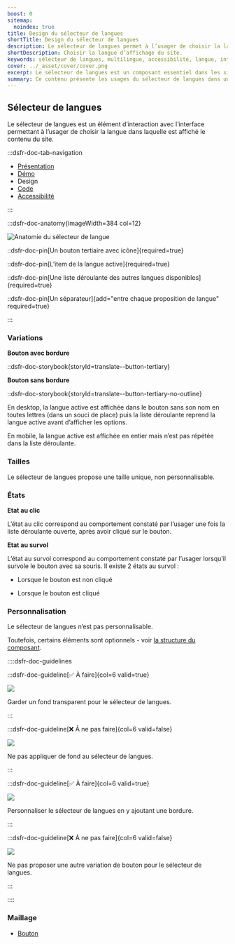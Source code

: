 ```yaml
---
boost: 0
sitemap:
  noindex: true
title: Design du sélecteur de langues
shortTitle: Design du sélecteur de langues
description: Le sélecteur de langues permet à l’usager de choisir la langue d’affichage du site dans un environnement multilingue.
shortDescription: Choisir la langue d’affichage du site.
keywords: sélecteur de langues, multilingue, accessibilité, langue, interface, UX, design system, en-tête, code ISO, traduction
cover: ../_asset/cover/cover.png
excerpt: Le sélecteur de langues est un composant essentiel dans les sites multilingues. Il permet à l’usager de basculer entre différentes langues tout en respectant les bonnes pratiques d’affichage et de positionnement.
summary: Ce contenu présente les usages du sélecteur de langues dans un site disponible en plusieurs langues. Il précise son positionnement recommandé dans l’interface, généralement dans l’en-tête en tant qu’accès rapide, ainsi que les règles éditoriales à respecter pour nommer les langues avec clarté. Il rappelle également les recommandations juridiques liées à l’affichage du français. Ce guide est destiné aux concepteurs de sites publics ou multilingues qui souhaitent garantir une navigation fluide, cohérente et conforme aux bonnes pratiques.
---
```


## Sélecteur de langues

Le sélecteur de langues est un élément d’interaction avec l’interface permettant à l’usager de choisir la langue dans laquelle est affiché le contenu du site.

:::dsfr-doc-tab-navigation

- [Présentation](../index.md)
- [Démo](../demo/index.md)
- Design
- [Code](../code/index.md)
- [Accessibilité](../accessibility/index.md)

:::

:::dsfr-doc-anatomy{imageWidth=384 col=12}

![Anatomie du sélecteur de langue](../_asset/anatomy/anatomy-1.png)

::dsfr-doc-pin[Un bouton tertiaire avec icône]{required=true}

::dsfr-doc-pin[L’item de la langue active]{required=true}

::dsfr-doc-pin[Une liste déroulante des autres langues disponibles]{required=true}

::dsfr-doc-pin[Un séparateur]{add="entre chaque proposition de langue" required=true}

:::

### Variations

**Bouton avec bordure**

::dsfr-doc-storybook{storyId=translate--button-tertiary}

**Bouton sans bordure**

::dsfr-doc-storybook{storyId=translate--button-tertiary-no-outline}

En desktop, la langue active est affichée dans le bouton sans son nom en toutes lettres (dans un souci de place) puis la liste déroulante reprend la langue active avant d’afficher les options.

En mobile, la langue active est affichée en entier mais n’est pas répétée dans la liste déroulante.

### Tailles

Le sélecteur de langues propose une taille unique, non personnalisable.

### États

**Etat au clic**

L’état au clic correspond au comportement constaté par l’usager une fois la liste déroulante ouverte, après avoir cliqué sur le bouton.

**Etat au survol**

L’état au survol correspond au comportement constaté par l’usager lorsqu’il survole le bouton avec sa souris. Il existe 2 états au survol :

- Lorsque le bouton est non cliqué

- Lorsque le bouton est cliqué

### Personnalisation

Le sélecteur de langues n’est pas personnalisable.

Toutefois, certains éléments sont optionnels - voir [la structure du composant](#sélecteur-de-langue).

::::dsfr-doc-guidelines

:::dsfr-doc-guideline[✅ À faire]{col=6 valid=true}

![](../_asset/custom/do-1.png)

Garder un fond transparent pour le sélecteur de langues.

:::

:::dsfr-doc-guideline[❌ À ne pas faire]{col=6 valid=false}

![](../_asset/custom/dont-1.png)

Ne pas appliquer de fond au sélecteur de langues.

:::

:::dsfr-doc-guideline[✅ À faire]{col=6 valid=true}

![](../_asset/custom/do-2.png)

Personnaliser le sélecteur de langues en y ajoutant une bordure.

:::

:::dsfr-doc-guideline[❌ À ne pas faire]{col=6 valid=false}

![](../_asset/custom/dont-2.png)

Ne pas proposer une autre variation de bouton pour le sélecteur de langues.

:::

::::

### Maillage

- [Bouton](../../../../button/_part/doc/index.md)


